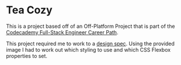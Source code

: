 # Tea Cozy
This is a project based off of an Off-Platform Project that is part of the [Codecademy Full-Stack Engineer Career Path](https://www.codecademy.com/journeys/full-stack-engineer/paths/fscj-22-web-development-foundations/tracks/fscj-22-making-a-website-responsive/modules/wdcp-22-layout-with-flexbox-8a62abed-21fe-442a-8d4d-2b84f3d4ee3a/projects/tea-cozy).

This project required me to work to a [design spec](https://content.codecademy.com/courses/freelance-1/unit-4/img-tea-cozy-redline.jpg). Using the provided image I had to work out which styling to use and which CSS Flexbox properties to set.
